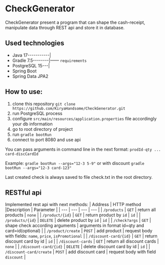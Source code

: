 # CheckGenerator

CheckGenerator present a program that can shape the cash-receipt, manipulate data through REST api and store it in database.

[//]: # (## Requirements )

[//]: # (* Java 17)

[//]: # (* Gradle 7.5)

[//]: # (* PostgreSQL 15)

## Used technologies
* Java 17-----------|
* Gradle 7.5--------|—— `requirements`
* PostgreSQL 15---|
* Spring Boot
* Spring Data JPA2

## How to use:
1. clone this repository
```git clone https://github.com/KiryaHandsome/CheckGenerator.git```
2. run PostgreSQL process
3. configure `src/main/resources/application.properties` file accordingly your db information
3. go to root directory of project 
4. run
```gradle bootRun```
5. connect to port 8080 and use api

You can pass arguments in command line in the next format:
```prodId-qty ... card-discCardId```

Example:
```gradle bootRun --args="12-3 5-9"``` or with discount ```gradle bootRun --args="12-3 card-123"```

Last created check is always saved to file check.txt in the root directory.

## RESTful api
Implemented rest api with next methods:
| Address | HTTP method |Description | Parameter |
| --- | --- | --- | --- |
| `/products` | `GET` | return all products | `none` |
| `/product/{id}` | `GET` | return product by `id` | `id` |
| `/products/{id}` | `DELETE` | delete product by `id` | `id` |
| `/check?args` | `GET` | shape check according arguments | arguments in format id=qty and card=id(optional) |
| `/product/create` | `POST` | add product | request body with fields: `name`, `price`, `isPromotional` |
| `/discount-card/{id}` | `GET` | return discount card by id | `id` |
| `/discount-cards` | `GET` | return all discount cards | `none` |
| `/discount-card/{id}` | `DELETE` | delete discount card by id | `id` |
| `/discount-card/create` | `POST` | add discount card | request body with field `discount` |
